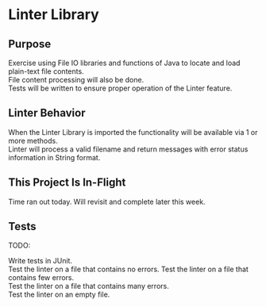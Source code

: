 # Linter Library

## Purpose

Exercise using File IO libraries and functions of Java to locate and load plain-text file contents.  
File content processing will also be done.  
Tests will be written to ensure proper operation of the Linter feature.  

## Linter Behavior

When the Linter Library is imported the functionality will be available via 1 or more methods.  
Linter will process a valid filename and return messages with error status information in String format.  

## This Project Is In-Flight

Time ran out today. Will revisit and complete later this week.  

## Tests

TODO:

Write tests in JUnit.  
Test the linter on a file that contains no errors.
Test the linter on a file that contains few errors.  
Test the linter on a file that contains many errors.  
Test the linter on an empty file.  
